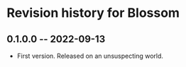 # Revision history for Blossom

## 0.1.0.0 -- 2022-09-13

* First version. Released on an unsuspecting world.
